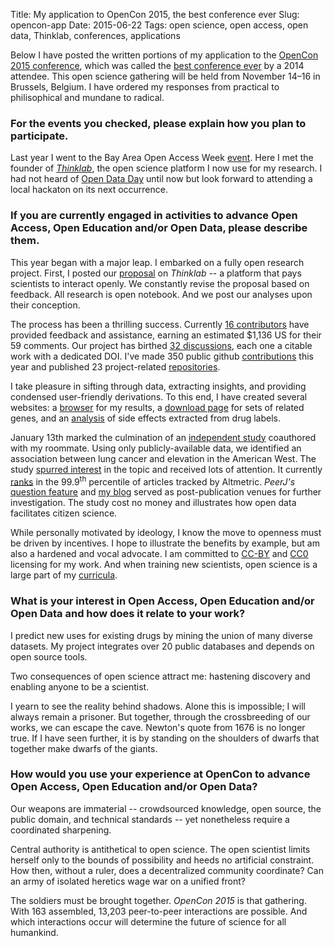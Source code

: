 Title: My application to OpenCon 2015, the best conference ever
Slug: opencon-app
Date: 2015-06-22
Tags: open science, open access, open data, Thinklab, conferences, applications

Below I have posted the written portions of my application to the [OpenCon 2015 conference](http://opencon2015.org/), which was called the [best conference ever](http://www.scopeofscience.com/2014/11/best-conference-ever/) by a 2014 attendee. This open science gathering will be held from November 14–16 in Brussels, Belgium. I have ordered my responses from practical to philisophical and mundane to radical.

### For the events you checked, please explain how you plan to participate.

Last year I went to the Bay Area Open Access Week [event](https://peerj.com/blog/post/97879213303/save-the-date-participative-bay-area-oa-week-event-for-generation-open/). Here I met the founder of [*Thinklab*](http://thinklab.com), the open science platform I now use for my research. I had not heard of [Open Data Day](http://opendataday.org/) until now but look forward to attending a local hackaton on its next occurrence.

### If you are currently engaged in activities to advance Open Access, Open Education and/or Open Data, please describe them.

This year began with a major leap. I embarked on a fully open research project. First, I posted our [proposal](http://thinklab.com/p/rephetio/proposal) on *Thinklab* -- a platform that pays scientists to interact openly. We constantly revise the proposal based on feedback. All research is open notebook. And we post our analyses upon their conception.

The process has been a thrilling success. Currently [16 contributors](http://thinklab.com/p/rephetio/leaderboard) have provided feedback and assistance, earning an estimated $1,136 US for their 59 comments. Our project has birthed [32 discussions](http://thinklab.com/p/rephetio/discussion), each one a citable work with a dedicated DOI. I've made 350 public github [contributions](https://github.com/dhimmel) this year and published 23 project-related [repositories](https://github.com/dhimmel?tab=repositories).

I take pleasure in sifting through data, extracting insights, and providing condensed user-friendly derivations. To this end, I have created several websites: a [browser](http://het.io/disease-genes/browse/) for my results, a [download page](http://git.dhimmel.com/gene-ontology/) for sets of related genes, and an [analysis](http://git.dhimmel.com/SIDER2/) of side effects extracted from drug labels.

January 13th marked the culmination of an [independent study](https://dx.doi.org/10.7717/peerj.705) coauthored with my roommate. Using only publicly-available data, we identified an association between lung cancer and elevation in the American West. The study [spurred interest](https://twitter.com/dhimmel/status/609054266645426176) in the topic and received lots of attention. It currently [ranks](https://www.altmetric.com/details/3060395#score) in the 99.9<sup>th</sup> percentile of articles tracked by Altmetric. *PeerJ's* [question feature](https://peerj.com/articles/705/#questions) and [my blog]({filename}../2015-01-15_cruk-reassessment/cruk-reassessment.md) served as post-publication venues for further investigation. The study cost no money and illustrates how open data facilitates citizen science.

While personally motivated by ideology, I know the move to openness must be driven by incentives. I hope to illustrate the benefits by example, but am also a hardened and vocal advocate. I am committed to [CC-BY](https://creativecommons.org/licenses/by/4.0/) and [CC0](https://creativecommons.org/publicdomain/zero/1.0/) licensing for my work. And when training new scientists, open science is a large part of my [curricula](http://www.slideshare.net/himmelstein/biological-medical-informatics/36).

### What is your interest in Open Access, Open Education and/or Open Data and how does it relate to your work?

I predict new uses for existing drugs by mining the union of many diverse datasets. My project integrates over 20 public databases and depends on open source tools.

Two consequences of open science attract me: hastening discovery and enabling anyone to be a scientist.

I yearn to see the reality behind shadows. Alone this is impossible; I will always remain a prisoner. But together, through the crossbreeding of our works, we can escape the cave. Newton's quote from 1676 is no longer true. If I have seen further, it is by standing on the shoulders of dwarfs that together make dwarfs of the giants.

### How would you use your experience at OpenCon to advance Open Access, Open Education and/or Open Data?

Our weapons are immaterial -- crowdsourced knowledge, open source, the public domain, and technical standards -- yet nonetheless require a coordinated sharpening.

Central authority is antithetical to open science. The open scientist limits herself only to the bounds of possibility and heeds no artificial constraint. How then, without a ruler, does a decentralized community coordinate? Can an army of isolated heretics wage war on a unified front?

The soldiers must be brought together. *OpenCon 2015* is that gathering. With 163 assembled, 13,203 peer-to-peer interactions are possible. And which interactions occur will determine the future of science for all humankind.
